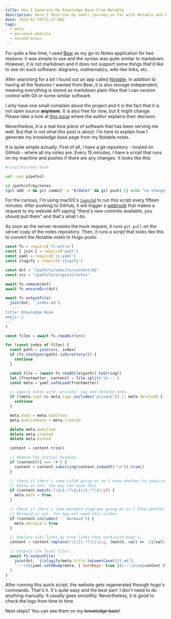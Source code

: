 ```yaml
---
title: How I Generate My Knowledge Base From Notable
description: Here I describe my small journey so far with Notable and how I sync my website's Knowledge Base it with.
date: 2020-02-29T21:37:00Z
tags:
  - meta
  - personal-website
  - second-brain
---
```


For quite a few time, I used [Bear](https://bear.app/) as my go-to Notes application for two reasons: it was simple to use and the syntax was quite similar to markdown. However, it is not markdown and it does not support some things that'd like to see on such software: diagrams, mathematics, wiki-like links, etc.

<!--more-->

After searching for a bit I found out an app called [Notable](https://notable.md/). In addition to having all the features I wanted from Bear, it is also storage independent, meaning everything is stored as markdown plain-files that I can version control with Git or some similar software.

I only have one small complain about the project and it is the fact that it is not open source **anymore**. It is also free for now, but it might change. Please take a look at [this issue](https://github.com/notable/notable/issues/432) where the author explains their decision.

Nevertheless, it is a real nice piece of software that has been serving me well. But that is not what this post is about: I'm here to explain how I generate my knowledge base page from my Notable notes.

It is quite simple actually. First of all, I have a git repository - hosted on GitHub - where all my notes are. Every 15 minutes, I have a script that runs on my machine and pushes if there are any changes. It looks like this:

```bash
#!/usr/bin/env bash

set -euo pipefail

cd /path/of/my/notes
(git add -A && git commit -m "$(date)" && git push) || echo "no changes"
```

For the curious, I'm using macOS's [`launchd`](https://en.wikipedia.org/wiki/Launchd) to run this script every fifteen minutes. After pushing to GitHub, it will trigger a [webhook](https://developer.github.com/webhooks/) that makes a request to my website API saying "there's new commits available, you should pull them" and that's what I do.

As soon as the server receives the hook request, it runs `git pull` on the server copy of the notes repository. Then, it runs a script that looks like this to convert the Notable notes to Hugo posts:


```javascript
const fs = require('fs-extra')
const { join } = require('path')
const yaml = require('js-yaml')
const slugify = require('slugify')

const dst = "/path/to/website/content/kb"
const src = "/path/to/original/notes"

await fs.remove(dst)
await fs.ensureDir(dst)

await fs.outputFile(
  join(dst, '_index.md'),
  `---
title: Knowledge Base
emoji: 🧠
---`
)

const files = await fs.readdir(src)

for (const index of files) {
  const path = join(src, index)
  if (fs.statSync(path).isDirectory()) {
    continue
  }

  const file = (await fs.readFile(path)).toString()
  let [frontmatter, content] = file.split('\n---')
  const meta = yaml.safeLoad(frontmatter)

  // Ignore notes with 'private' tag and deleted ones.
  if ((meta.tags && meta.tags.includes('private')) || meta.deleted) {
    continue
  }

  meta.date = meta.modified
  meta.publishDate = meta.created

  delete meta.modified
  delete meta.created
  delete meta.pinned

  content = content.trim()

  // Remove the initial heading.
  if (content[0] === '#') {
    content = content.substring(content.indexOf('\n')).trim()
  }

  // Check if there's some LaTeX going on so I know whether to require
  // Katex or not. You may not need this.
  if (content.match(/(\$\$.*?\$\$|\$.*?\$)/g)) {
    meta.math = true
  }

  // Check if there's some mermaid diagrams going on so I know whether to require
  // Mermaid or not. You may not need this either.
  if (content.includes('```mermaid')) {
    meta.mermaid = true
  }

  // Replace wiki links by true links that work with Hugo's.
  content = content.replace(/\[\[(.*?)\]\]/g, (match, val) => `[${val}](/kb/${slugify(val.toLowerCase())})`)

  // Outputs the final file!
  await fs.outputFile(
    join(dst, `${slugify(meta.title.toLowerCase())}.md`),
    `---\n${yaml.safeDump(meta, { sortKeys: true })}---\n\n${content.trim()}`
  )
}
```

After running this quick script, the website gets regenerated through hugo's commands. That's it. It's quite easy and the best part: I don't need to do anything manually. It usually goes smoothly. Nevertheless, it is good to check the logs from time to time.

Next steps? You can see them on my ~~knowledge base~~!
